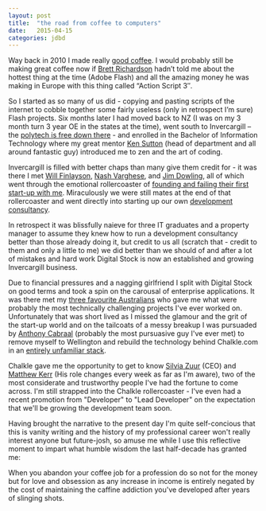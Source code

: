 ```yaml
---
layout: post
title:  "the road from coffee to computers"
date:   2015-04-15
categories: jdbd
---
```


Way back in 2010 I made really [good coffee][satellite]. I would probably still be making great coffee now if [Brett Richardson][brett] hadn’t told me about the hottest thing at the time (Adobe Flash) and all the amazing money he was making in Europe with this thing called “Action Script 3″.

So I started as so many of us did - copying and pasting scripts of the internet to cobble together some fairly useless (only in retrospect I’m sure) Flash projects. Six months later I had moved back to NZ (I was on my 3 month turn 3 year OE in the states at the time), went south to Invercargill – the [polytech is free down there][sit] - and enrolled in the Bachelor of Information Technology where my great mentor [Ken Sutton][ken] (head of department and all around fantastic guy) introduced me to zen and the art of coding.

Invercargill is filled with better chaps than many give them credit for - it was there I met [Will Finlayson][will], [Nash Varghese][nash], and [Jim Dowling][jim], all of which went through the emotional rollercoaster of [founding and failing their first start-up with me][jobit]. Miraculously we were still mates at the end of that rollercoaster and went directly into starting up our own [development consultancy][digital-stock].

In retrospect it was blissfully naieve for three IT graduates and a property manager to assume they knew how to run a development consultancy better than those already doing it, but credit to us all (scratch that - credit to them and only a little to me) we did better than we should of and after a lot of mistakes and hard work Digital Stock is now an established and growing Invercargill business.

Due to financial pressures and a nagging girlfriend I split with Digital Stock on good terms and took a spin on the carousal of enterprise applications. It was there met my [three favourite Australians][ts3] who gave me what were probably the most technically challenging projects I've ever worked on. Unfortunately that was short lived as I missed the glamour and the grit of the start-up world and on the tailcoats of a messy breakup I was pursuaded by [Anthony Cabraal][anthony] (probably the most pursuasive guy I've ever met) to remove myself to Wellington and rebuild the technology behind Chalkle.com in an [entirely unfamiliar stack][mvc-vs-rails].

Chalkle gave me the opportunity to get to know [Silvia Zuur][silvia] (CEO) and [Matthew Kerr][matthew] (His role changes every week as far as I'm aware), two of the most considerate and trustworthy people I've had the fortune to come across. I'm still strapped into the Chalkle rollercoaster - I've even had a recent promotion from "Developer" to "Lead Developer" on the expectation that we'll be growing the development team soon.

Having brought the narrative to the present day I'm quite self-concious that this is vanity writing and the history of my professional career won't really interest anyone but future-josh, so amuse me while I use this reflective moment to impart what humble wisdom the last half-decade has granted me: 

When you abandon your coffee job for a profession do so not for the money but for love and obsession as any increase in income is entirely negated by the cost of maintaining the caffine addiction you've developed after years of slinging shots.

[satellite]:      http://www.coffeetacoma.com
[brett]:          https://de.linkedin.com/in/brettarichardson
[sit]:            http://sit.ac.nz
[ken]:            https://www.linkedin.com/profile/view?id=11579718
[will]:           https://nz.linkedin.com/in/willfinlayson
[nash]:           https://nz.linkedin.com/in/avinashvarghese
[jim]:            https://nz.linkedin.com/in/jamesdowlingnz
[jobit]:          http://jobit.co.nz
[digital-stock]:  https://digitalstock.co.nz
[ts3]:            https://ts3.com.au
[anthony]:        https://nz.linkedin.com/in/anthonycabraal
[mvc-vs-rails]:   /mvc-vs-rails
[silvia]:         https://nz.linkedin.com/in/silviazuur
[matthew]:        https://nz.linkedin.com/pub/matthew-kerr/10/a87/6a



